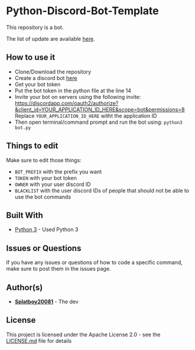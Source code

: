 # Python-Discord-Bot-Template
This repository is a bot.

The list of update are available [here](UPDATES.md).

## How to use it

* Clone/Download the repository
* Create a discord bot [here](https://discordapp.com/developers/applications)
* Get your bot token
* Put the bot token in the python file at the line 14
* Invite your bot on servers using the following invite:
https://discordapp.com/oauth2/authorize?&client_id=YOUR_APPLICATION_ID_HERE&scope=bot&permissions=8
Replace `YOUR_APPLICATION_ID_HERE` witht the application ID
* Then open terminal/command prompt and run the bot using: `python3 bot.py`

## Things to edit
Make sure to edit those things:
* `BOT_PREFIX` with the prefix you want
* `TOKEN` with your bot token
* `OWNER` with your user discord ID
* `BLACKLIST` with the user discord IDs of people that should not be able to use the bot commands


## Built With

* [Python 3](https://www.python.org/) - Used Python 3

## Issues or Questions

If you have any issues or questions of how to code a specific command, make sure to post them in the issues page.

## Author(s)

* **[Splatboy20081](https://github.com/splatboy20081)** - The dev

## License

This project is licensed under the Apache License 2.0 - see the [LICENSE.md](LICENSE.md) file for details
